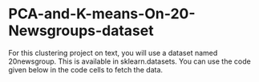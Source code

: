 # PCA-and-K-means-On-20-Newsgroups-dataset
For this clustering project on text, you will use a dataset named 20newsgroup. This is available in sklearn.datasets. You can use the code given below in the code cells to fetch the data.
